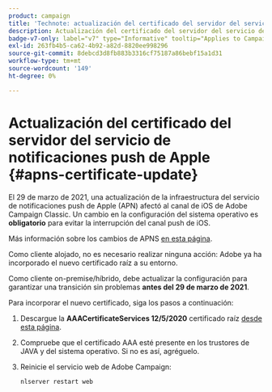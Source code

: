 ```yaml
---
product: campaign
title: 'Technote: actualización del certificado del servidor del servicio de notificaciones push de Apple'
description: Actualización del certificado del servidor del servicio de notificaciones push de Apple
badge-v7-only: label="v7" type="Informative" tooltip="Applies to Campaign Classic v7 only"
exl-id: 263fb4b5-ca62-4b92-a82d-8820ee998296
source-git-commit: 8debcd3d8fb883b3316cf75187a86bebf15a1d31
workflow-type: tm+mt
source-wordcount: '149'
ht-degree: 0%

---
```


# Actualización del certificado del servidor del servicio de notificaciones push de Apple {#apns-certificate-update}



El 29 de marzo de 2021, una actualización de la infraestructura del servicio de notificaciones push de Apple (APN) afectó al canal de iOS de Adobe Campaign Classic. Un cambio en la configuración del sistema operativo es **obligatorio** para evitar la interrupción del canal push de iOS.

Más información sobre los cambios de APNS [en esta página](https://developer.apple.com/news/?id=7gx0a2lp).

Como cliente alojado, no es necesario realizar ninguna acción: Adobe ya ha incorporado el nuevo certificado raíz a su entorno.

Como cliente on-premise/híbrido, debe actualizar la configuración para garantizar una transición sin problemas **antes del 29 de marzo de 2021**.

Para incorporar el nuevo certificado, siga los pasos a continuación:

1. Descargue la **AAACertificateServices 12/5/2020** certificado raíz [desde esta página](https://support.sectigo.com/Com_KnowledgeDetailPage?Id=kA03l00000117cL).

1. Compruebe que el certificado AAA esté presente en los trustores de JAVA y del sistema operativo. Si no es así, agréguelo.

1. Reinicie el servicio web de Adobe Campaign:

   ```
   nlserver restart web
   ```
